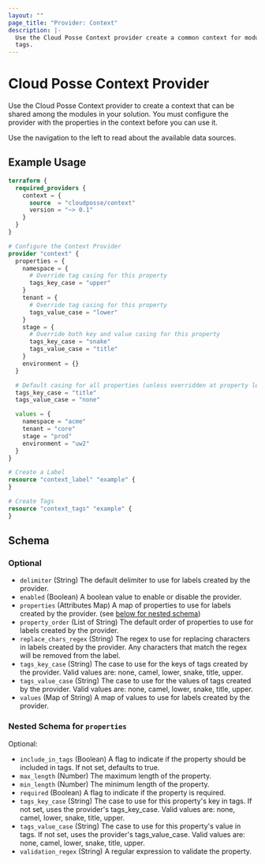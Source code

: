 ```yaml
---
layout: ""
page_title: "Provider: Context"
description: |-
  Use the Cloud Posse Context provider create a common context for modules. This is useful when generating labels and
  tags.
---
```


# Cloud Posse Context Provider

Use the Cloud Posse Context provider to create a context that can be shared among the modules in your solution. You must
configure the provider with the properties in the context before you can use it.

Use the navigation to the left to read about the available data sources.

## Example Usage

```terraform
terraform {
  required_providers {
    context = {
      source  = "cloudposse/context"
      version = "~> 0.1"
    }
  }
}

# Configure the Context Provider
provider "context" {
  properties = {
    namespace = {
      # Override tag casing for this property
      tags_key_case = "upper"
    }
    tenant = {
      # Override tag casing for this property
      tags_value_case = "lower"
    }
    stage = {
      # Override both key and value casing for this property
      tags_key_case = "snake"
      tags_value_case = "title"
    }
    environment = {}
  }

  # Default casing for all properties (unless overridden at property level)
  tags_key_case = "title"
  tags_value_case = "none"

  values = {
    namespace = "acme"
    tenant = "core"
    stage = "prod"
    environment = "uw2"
  }
}

# Create a Label
resource "context_label" "example" {
}

# Create Tags
resource "context_tags" "example" {
}
```

<!-- schema generated by tfplugindocs -->

## Schema

### Optional

- `delimiter` (String) The default delimiter to use for labels created by the provider.
- `enabled` (Boolean) A boolean value to enable or disable the provider.
- `properties` (Attributes Map) A map of properties to use for labels created by the provider. (see [below for nested schema](#nestedatt--properties))
- `property_order` (List of String) The default order of properties to use for labels created by the provider.
- `replace_chars_regex` (String) The regex to use for replacing characters in labels created by the provider. Any characters that match the regex will be removed from the label.
- `tags_key_case` (String) The case to use for the keys of tags created by the provider. Valid values are: none, camel, lower, snake, title, upper.
- `tags_value_case` (String) The case to use for the values of tags created by the provider. Valid values are: none, camel, lower, snake, title, upper.
- `values` (Map of String) A map of values to use for labels created by the provider.

<a id="nestedatt--properties"></a>

### Nested Schema for `properties`

Optional:

- `include_in_tags` (Boolean) A flag to indicate if the property should be included in tags. If not set, defaults to true.
- `max_length` (Number) The maximum length of the property.
- `min_length` (Number) The minimum length of the property.
- `required` (Boolean) A flag to indicate if the property is required.
- `tags_key_case` (String) The case to use for this property's key in tags. If not set, uses the provider's tags_key_case. Valid values are: none, camel, lower, snake, title, upper.
- `tags_value_case` (String) The case to use for this property's value in tags. If not set, uses the provider's tags_value_case. Valid values are: none, camel, lower, snake, title, upper.
- `validation_regex` (String) A regular expression to validate the property.
